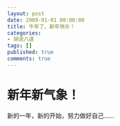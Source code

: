 ```yaml
---
layout: post
date: 2009-01-01 00:00:00
title: 牛年了，新年快乐！
categories:
- 胡说八道
tags: []
published: true
comments: true
---
```

<p><h1>新年新气象！</h1>
新的一年，新的开始，努力做好自己……</p>

